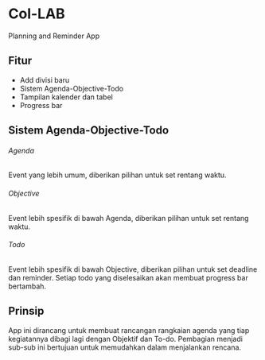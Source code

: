 # Col-LAB
Planning and Reminder App

## Fitur
- Add divisi baru
- Sistem Agenda-Objective-Todo
- Tampilan kalender dan tabel
- Progress bar


## Sistem Agenda-Objective-Todo
###### Agenda
Event yang lebih umum, diberikan pilihan untuk set rentang waktu.

###### Objective
Event lebih spesifik di bawah Agenda, diberikan pilihan untuk set rentang waktu.

###### Todo
Event lebih spesifik di bawah Objective, diberikan pilihan untuk set deadline dan reminder. Setiap todo yang diselesaikan akan membuat progress bar bertambah.

## Prinsip
App ini dirancang untuk membuat rancangan rangkaian agenda yang tiap kegiatannya dibagi lagi dengan Objektif dan To-do. Pembagian menjadi sub-sub ini bertujuan untuk memudahkan dalam menjalankan rencana.
